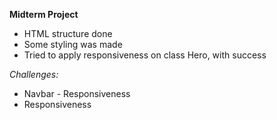 **Midterm Project**

- HTML structure done
- Some styling was made
- Tried to apply responsiveness on class Hero, with success

_Challenges:_

- Navbar - Responsiveness
- Responsiveness
